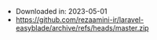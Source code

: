 - Downloaded in: 2023-05-01
- https://github.com/rezaamini-ir/laravel-easyblade/archive/refs/heads/master.zip
